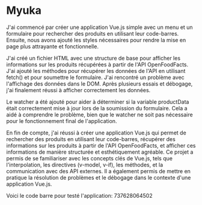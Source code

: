 # Myuka

 J'ai commencé par créer une application Vue.js simple avec un menu et un formulaire pour rechercher des produits en utilisant leur code-barres.
Ensuite, nous avons ajouté les styles nécessaires pour rendre la mise en page plus attrayante et fonctionnelle.

 J'ai créé un fichier HTML avec une structure de base pour afficher les informations sur les produits récupérées à partir de l'API OpenFoodFacts.
 J'ai ajouté les méthodes pour récupérer les données de l'API en utilisant fetch() et pour soumettre le formulaire.
 J'ai rencontré un problème avec l'affichage des données dans le DOM. Après plusieurs essais et débogage, j'ai finalement réussi à afficher correctement les données.

Le watcher a été ajouté pour aider à déterminer si la variable productData était correctement mise à jour lors de la soumission du formulaire. Cela a aidé à comprendre le problème, bien que le watcher ne soit pas nécessaire pour le fonctionnement final de l'application.

En fin de compte, j'ai réussi à créer une application Vue.js qui permet de rechercher des produits en utilisant leur code-barres, récupérer des informations sur les produits à partir de l'API OpenFoodFacts, et afficher ces informations de manière structurée et esthétiquement agréable.
Ce projet a permis de se familiariser avec les concepts clés de Vue.js, tels que l'interpolation, les directives (v-model, v-if), les méthodes, et la communication avec des API externes. Il a également permis de mettre en pratique la résolution de problèmes et le débogage dans le contexte d'une application Vue.js.

Voici le code barre pour testé l'application: 737628064502


